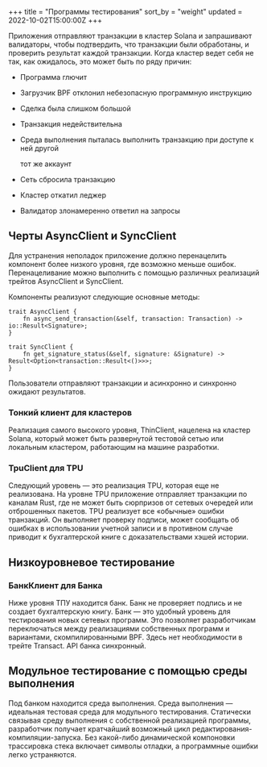 +++
title = "Программы тестирования"
sort_by = "weight"
updated = 2022-10-02T15:00:00Z
+++

Приложения отправляют транзакции в кластер Solana и запрашивают валидаторы, чтобы подтвердить, что транзакции были обработаны, и проверить результат каждой транзакции. Когда кластер ведет себя не так, как ожидалось, это может быть по ряду причин:

- Программа глючит

- Загрузчик BPF отклонил небезопасную программную инструкцию

- Сделка была слишком большой

- Транзакция недействительна

- Среда выполнения пыталась выполнить транзакцию при доступе к ней другой
  
   тот же аккаунт

- Сеть сбросила транзакцию

- Кластер откатил леджер

- Валидатор злонамеренно ответил на запросы

## Черты AsyncClient и SyncClient

Для устранения неполадок приложение должно перенацелить компонент более низкого уровня, где возможно меньше ошибок. Перенацеливание можно выполнить с помощью различных реализаций трейтов AsyncClient и SyncClient.

Компоненты реализуют следующие основные методы:

```
trait AsyncClient {
    fn async_send_transaction(&self, transaction: Transaction) -> io::Result<Signature>;
}

trait SyncClient {
    fn get_signature_status(&self, signature: &Signature) -> Result<Option<transaction::Result<()>>>;
}
```

Пользователи отправляют транзакции и асинхронно и синхронно ожидают результатов.

### Тонкий клиент для кластеров

Реализация самого высокого уровня, ThinClient, нацелена на кластер Solana, который может быть развернутой тестовой сетью или локальным кластером, работающим на машине разработки.

### TpuClient для TPU

Следующий уровень — это реализация TPU, которая еще не реализована. На уровне TPU приложение отправляет транзакции по каналам Rust, где не может быть сюрпризов от сетевых очередей или отброшенных пакетов. TPU реализует все «обычные» ошибки транзакций. Он выполняет проверку подписи, может сообщать об ошибках в использовании учетной записи и в противном случае приводит к бухгалтерской книге с доказательствами хэшей истории.

## Низкоуровневое тестирование

### БанкКлиент для Банка

Ниже уровня ТПУ находится банк. Банк не проверяет подпись и не создает бухгалтерскую книгу. Банк — это удобный уровень для тестирования новых сетевых программ. Это позволяет разработчикам переключаться между реализациями собственных программ и вариантами, скомпилированными BPF. Здесь нет необходимости в трейте Transact. API банка синхронный.

## Модульное тестирование с помощью среды выполнения

Под банком находится среда выполнения. Среда выполнения — идеальная тестовая среда для модульного тестирования. Статически связывая среду выполнения с собственной реализацией программы, разработчик получает кратчайший возможный цикл редактирования-компиляции-запуска. Без какой-либо динамической компоновки трассировка стека включает символы отладки, а программные ошибки легко устраняются.
